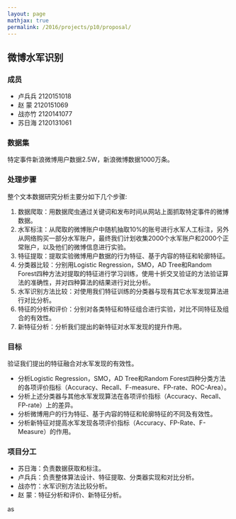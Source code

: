 ```yaml
---
layout: page
mathjax: true
permalink: /2016/projects/p10/proposal/
---
```


## 微博水军识别

### 成员

- 卢兵兵 2120151018
- 赵  蒙 2120151069
- 战亦竹 2120141077
- 苏日海 2120131061

### 数据集

特定事件新浪微博用户数据2.5W，新浪微博数据1000万条。

### 处理步骤

整个文本数据研究分析主要分如下几个步骤:
1.	数据爬取：用数据爬虫通过关键词和发布时间从网站上面抓取特定事件的微博数据。
2.	水军标注：从爬取的微博账户中随机抽取10%的账号进行水军人工标注，另外从网络购买一部分水军账户，最终我们计划收集2000个水军账户和2000个正常账户，以及他们的微博信息进行实验。
3.	特征提取：提取实验微博用户数据的行为特征、基于内容的特征和轮廓特征。
4.	分类器比较：分别用Logistic Regression，SMO，AD Tree和Random Forest四种方法对提取的特征进行学习训练，使用十折交叉验证的方法验证算法的准确性，并对四种算法的结果进行对比分析。
5.	水军识别方法比较：对使用我们特征训练的分类器与现有其它水军发现算法进行对比分析。
6.	特征的分析和评价：分别对各类特征和特征组合进行实验，对比不同特征及组合的有效性。
7.	新特征分析：分析我们提出的新特征对水军发现的提升作用。 

### 目标

验证我们提出的特征融合对水军发现的有效性。
- 分析Logistic Regression，SMO，AD Tree和Random Forest四种分类方法的各项评价指标（Accuracy、Recall、F-measure、FP-rate、ROC-Area）。
- 分析上述分类器与其他水军发现算法在各项评价指标（Accuracy、Recall、FP-rate）上的差异。
- 分析微博用户的行为特征、基于内容的特征和轮廓特征的不同及有效性。
- 分析新特征对提高水军发现各项评价指标（Accuracy、FP-Rate、F-Measure）的作用。

### 项目分工

- 苏日海：负责数据获取和标注。
- 卢兵兵：负责整体算法设计、特征提取、分类器实现和对比分析。
- 战亦竹：水军识别方法比较分析。
- 赵  蒙：特征分析和评价、新特征分析。






as
